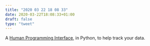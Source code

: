 ```yaml
---
title: "2020 03 22 18 08 33"
date: 2020-03-22T18:08:33+01:00
draft: false
type: "tweet"
---
```


A [Human Programming Interface](https://beepb00p.xyz/hpi.html), in Python, to help track your data.
